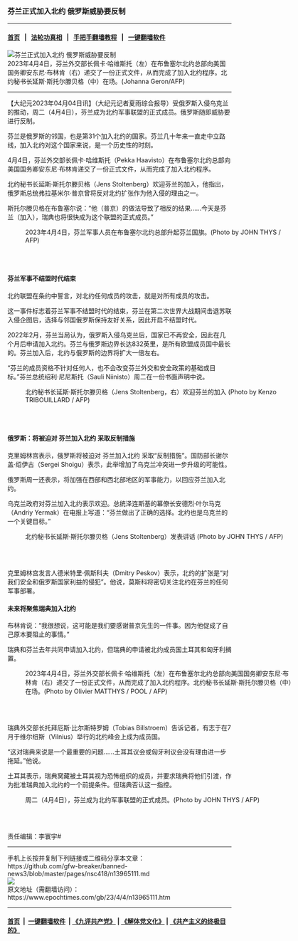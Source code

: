 ### 芬兰正式加入北约 俄罗斯威胁要反制
------------------------

#### [首页](https://github.com/gfw-breaker/banned-news3/blob/master/README.md) &nbsp;&nbsp;|&nbsp;&nbsp; [法轮功真相](https://github.com/begood0513/basic/blob/master/README.md)  &nbsp;&nbsp;|&nbsp;&nbsp; [手把手翻墙教程](https://github.com/gfw-breaker/guides/wiki)  &nbsp;&nbsp;|&nbsp;&nbsp; [一键翻墙软件](https://github.com/gfw-breaker/nogfw/blob/master/README.md)  



<div><img alt="芬兰正式加入北约 俄罗斯威胁要反制" class="attachment-djy_600_400 size-djy_600_400 wp-post-image" src="https://i.epochtimes.com/assets/uploads/2023/04/id13965116-000_33CM2WR-600x400.jpg"/>
<div class="caption">
 2023年4月4日，芬兰外交部长佩卡‧哈维斯托（左）在布鲁塞尔北约总部向美国国务卿安东尼‧布林肯（右）递交了一份正式文件，从而完成了加入北约程序。北约秘书长延斯‧斯托尔滕贝格（中）在场。(Johanna Geron/AFP)
</div></div><hr/>


<div><p>
 【大纪元2023年04月04日讯】（大纪元记者夏雨综合报导）受俄罗斯入侵乌克兰的推动，周二（4月4日），芬兰成为北约军事联盟的正式成员。俄罗斯随即威胁要进行反制。
</p>
<p>
 芬兰是俄罗斯的邻国，也是第31个加入北约的国家。芬兰几十年来一直走中立路线，加入北约对这个国家来说，是一个历史性的时刻。
</p>
<p>
 4月4日，芬兰外交部长佩卡‧哈维斯托（Pekka Haavisto）在布鲁塞尔北约总部向美国国务卿安东尼‧布林肯递交了一份正式文件，从而完成了加入北约程序。
</p>
<p>
 北约秘书长延斯‧斯托尔滕贝格（Jens Stoltenberg）欢迎芬兰的加入，他指出，俄罗斯总统弗拉基米尔‧普京曾将反对北约扩张作为他入侵的理由之一。
</p>
<p>
 斯托尔滕贝格在布鲁塞尔说：“他（普京）的做法导致了相反的结果……今天是芬兰（加入），瑞典也将很快成为这个联盟的正式成员。”
</p>
<figure aria-describedby="caption-attachment-13965145" class="wp-caption alignnone" id="attachment_13965145" style="width: 600px">
 <ok href="https://i.epochtimes.com/assets/uploads/2023/04/id13965145-000_33CM3RL.jpg" target="_blank">
  <img alt="" class="size-large wp-image-13965145" src="https://i.epochtimes.com/assets/uploads/2023/04/id13965145-000_33CM3RL-600x405.jpg"/>
 </ok>
 <br/><figcaption class="wp-caption-text" id="caption-attachment-13965145">
  2023年4月4日，芬兰军事人员在布鲁塞尔北约总部升起芬兰国旗。(Photo by JOHN THYS / AFP)
 </figcaption><br/>
</figure><br/>
<h4>
 芬兰军事不结盟时代结束
</h4>
<p>
 北约联盟在条约中誓言，对北约任何成员的攻击，就是对所有成员的攻击。
</p>
<p>
 这一事件标志着芬兰军事不结盟时代的结束，芬兰在第二次世界大战期间击退苏联入侵企图后，选择与邻国俄罗斯保持友好关系，因此开启不结盟时代。
</p>
<p>
 2022年2月，芬兰当局认为，俄罗斯入侵乌克兰后，国家已不再安全，因此在几个月后申请加入北约。芬兰与俄罗斯边界长达832英里，是所有欧盟成员国中最长的。芬兰加入后，北约与俄罗斯的边界将扩大一倍左右。
</p>
<p>
 “芬兰的成员资格不针对任何人，也不会改变芬兰外交和安全政策的基础或目标。”芬兰总统绍利‧尼尼斯托（Sauli Niinisto）周二在一份书面声明中说。
</p>
<figure aria-describedby="caption-attachment-13965141" class="wp-caption alignnone" id="attachment_13965141" style="width: 600px">
 <ok href="https://i.epochtimes.com/assets/uploads/2023/04/id13965141-000_33CM2WU.jpg" target="_blank">
  <img alt="" class="size-large wp-image-13965141" src="https://i.epochtimes.com/assets/uploads/2023/04/id13965141-000_33CM2WU-600x397.jpg"/>
 </ok>
 <br/><figcaption class="wp-caption-text" id="caption-attachment-13965141">
  北约秘书长延斯‧斯托尔滕贝格（Jens Stoltenberg，右）欢迎芬兰的加入 (Photo by Kenzo TRIBOUILLARD / AFP)
 </figcaption><br/>
</figure><br/>
<h4>
 俄罗斯：将被迫对
 <ok href="https://www.epochtimes.com/gb/tag/%E8%8A%AC%E5%85%B0%E5%8A%A0%E5%85%A5%E5%8C%97%E7%BA%A6.html">
  芬兰加入北约
 </ok>
 采取反制措施
</h4>
<p>
 克里姆林宫表示，俄罗斯将被迫对
 <ok href="https://www.epochtimes.com/gb/tag/%E8%8A%AC%E5%85%B0%E5%8A%A0%E5%85%A5%E5%8C%97%E7%BA%A6.html">
  芬兰加入北约
 </ok>
 采取“反制措施”。国防部长谢尔盖‧绍伊古（Sergei Shoigu）表示，此举增加了乌克兰冲突进一步升级的可能性。
</p>
<p>
 俄罗斯周一还表示，将加强在西部和西北部地区的军事能力，以回应芬兰加入北约。
</p>
<p>
 乌克兰政府对芬兰加入北约表示欢迎。总统泽连斯基的幕僚长安德烈‧叶尔马克（Andriy Yermak）在电报上写道：“芬兰做出了正确的选择。北约也是乌克兰的一个关键目标。”
</p>
<figure aria-describedby="caption-attachment-13965143" class="wp-caption alignnone" id="attachment_13965143" style="width: 600px">
 <ok href="https://i.epochtimes.com/assets/uploads/2023/04/id13965143-000_33CM3PP.jpg" target="_blank">
  <img alt="" class="size-large wp-image-13965143" src="https://i.epochtimes.com/assets/uploads/2023/04/id13965143-000_33CM3PP-600x391.jpg"/>
 </ok>
 <br/><figcaption class="wp-caption-text" id="caption-attachment-13965143">
  北约秘书长延斯‧斯托尔滕贝格（Jens Stoltenberg）发表讲话 (Photo by JOHN THYS / AFP)
 </figcaption><br/>
</figure><br/>
<p>
 克里姆林宫发言人德米特里‧佩斯科夫（Dmitry Peskov）表示，北约的扩张是“对我们安全和俄罗斯国家利益的侵犯”。他说，莫斯科将密切关注北约在芬兰的任何军事部署。
</p>
<h4>
 未来将聚焦瑞典加入北约
</h4>
<p>
 布林肯说：“我很想说，这可能是我们要感谢普京先生的一件事。因为他促成了自己原本要阻止的事情。”
</p>
<p>
 瑞典和芬兰去年共同申请加入北约，但瑞典的申请被北约成员国土耳其和匈牙利搁置。
</p>
<figure aria-describedby="caption-attachment-13965142" class="wp-caption alignnone" id="attachment_13965142" style="width: 600px">
 <ok href="https://i.epochtimes.com/assets/uploads/2023/04/id13965142-000_33CM3AC.jpg" target="_blank">
  <img alt="" class="size-large wp-image-13965142" src="https://i.epochtimes.com/assets/uploads/2023/04/id13965142-000_33CM3AC-600x428.jpg"/>
 </ok>
 <br/><figcaption class="wp-caption-text" id="caption-attachment-13965142">
  2023年4月4日，芬兰外交部长佩卡‧哈维斯托（左）在布鲁塞尔北约总部向美国国务卿安东尼‧布林肯（右）递交了一份正式文件，从而完成了加入北约程序。北约秘书长延斯‧斯托尔滕贝格（中）在场。(Photo by Olivier MATTHYS / POOL / AFP)
 </figcaption><br/>
</figure><br/>
<p>
 瑞典外交部长托拜厄斯‧比尔斯特罗姆（Tobias Billstroem）告诉记者，有志于在7月于维尔纽斯（Vilnius）举行的北约峰会上成为成员国。
</p>
<p>
 “这对瑞典来说是一个最重要的问题……土耳其议会或匈牙利议会没有理由进一步拖延。”他说。
</p>
<p>
 土耳其表示，瑞典窝藏被土耳其视为恐怖组织的成员，并要求瑞典将他们引渡，作为批准瑞典加入北约的一个前提条件。但瑞典否认这一指控。
</p>
<figure aria-describedby="caption-attachment-13965151" class="wp-caption alignnone" id="attachment_13965151" style="width: 600px">
 <ok href="https://i.epochtimes.com/assets/uploads/2023/04/id13965151-000_33CM3RC.jpg" target="_blank">
  <img alt="" class="size-large wp-image-13965151" src="https://i.epochtimes.com/assets/uploads/2023/04/id13965151-000_33CM3RC-600x400.jpg"/>
 </ok>
 <br/><figcaption class="wp-caption-text" id="caption-attachment-13965151">
  周二（4月4日），芬兰成为北约军事联盟的正式成员。(Photo by JOHN THYS / AFP)
 </figcaption><br/>
</figure><br/>
<p>
 责任编辑：李寰宇#
</p>
</div>
<hr/>
手机上长按并复制下列链接或二维码分享本文章：<br/>
https://github.com/gfw-breaker/banned-news3/blob/master/pages/nsc418/n13965111.md <br/>
<a href='https://github.com/gfw-breaker/banned-news3/blob/master/pages/nsc418/n13965111.md'><img src='https://github.com/gfw-breaker/banned-news3/blob/master/pages/nsc418/n13965111.md.png'/></a> <br/>
原文地址（需翻墙访问）：https://www.epochtimes.com/gb/23/4/4/n13965111.htm


------------------------
#### [首页](https://github.com/gfw-breaker/banned-news3/blob/master/README.md) &nbsp;|&nbsp; [一键翻墙软件](https://github.com/gfw-breaker/nogfw/blob/master/README.md) &nbsp;| [《九评共产党》](https://github.com/gfw-breaker/9ping.md/blob/master/README.md#九评之一评共产党是什么) | [《解体党文化》](https://github.com/gfw-breaker/jtdwh.md/blob/master/README.md) | [《共产主义的终极目的》](https://github.com/gfw-breaker/gczydzjmd.md/blob/master/README.md)


<img src='http://gfw-breaker.win/banned-news3/pages/nsc418/n13965111.md' width='0px' height='0px'/>